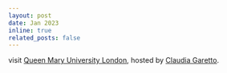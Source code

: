 ```yaml
---
layout: post
date: Jan 2023
inline: true
related_posts: false
---
```


 visit [Queen Mary University London](https://www.qmul.ac.uk/maths/), hosted by [Claudia Garetto](https://www.qmul.ac.uk/maths/profiles/claudiagaretto.html).
 
 